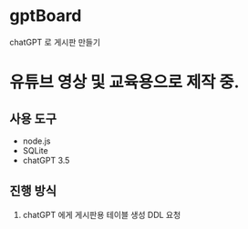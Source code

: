 # gptBoard
chatGPT 로 게시판 만들기

# 유튜브 영상 및 교육용으로 제작 중.

## 사용 도구
- node.js
- SQLite
- chatGPT 3.5

## 진행 방식
1. chatGPT 에게 게시판용 테이블 생성 DDL 요청
